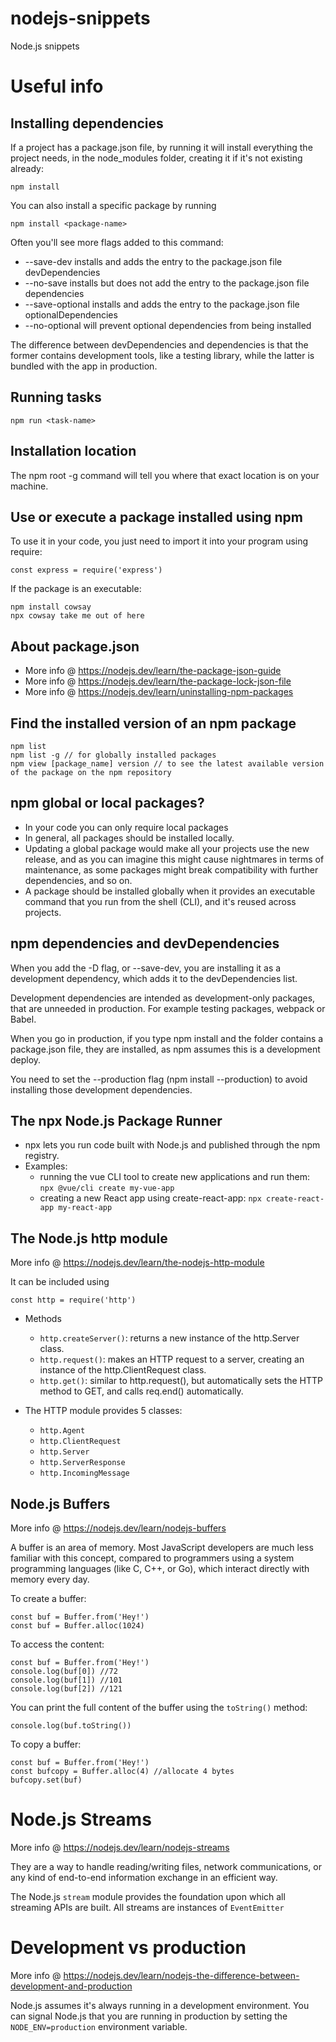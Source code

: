 # nodejs-snippets
Node.js snippets

# Useful info

## Installing dependencies

If a project has a package.json file, by running it will install everything the project needs, in the node_modules folder, creating it if it's not existing already:

    npm install

You can also install a specific package by running

    npm install <package-name>

Often you'll see more flags added to this command:

+ --save-dev installs and adds the entry to the package.json file devDependencies
+ --no-save installs but does not add the entry to the package.json file dependencies
+ --save-optional installs and adds the entry to the package.json file optionalDependencies
+ --no-optional will prevent optional dependencies from being installed

The difference between devDependencies and dependencies is that the former contains development tools, like a testing library, while the latter is bundled with the app in production.

## Running tasks

    npm run <task-name>


## Installation location

The npm root -g command will tell you where that exact location is on your machine.

## Use or execute a package installed using npm

To use it in your code, you just need to import it into your program using require:

    const express = require('express')

If the package is an executable:

    npm install cowsay
    npx cowsay take me out of here

## About package.json

+ More info @ https://nodejs.dev/learn/the-package-json-guide
+ More info @ https://nodejs.dev/learn/the-package-lock-json-file
+ More info @ https://nodejs.dev/learn/uninstalling-npm-packages

## Find the installed version of an npm package

    npm list 
    npm list -g // for globally installed packages
    npm view [package_name] version // to see the latest available version of the package on the npm repository

## npm global or local packages?

+ In your code you can only require local packages
+ In general, all packages should be installed locally.
+ Updating a global package would make all your projects use the new release, and as you can imagine this might cause nightmares in terms of maintenance, as some packages might break compatibility with further dependencies, and so on.
+ A package should be installed globally when it provides an executable command that you run from the shell (CLI), and it's reused across projects.

## npm dependencies and devDependencies

When you add the -D flag, or --save-dev, you are installing it as a development dependency, which adds it to the devDependencies list.

Development dependencies are intended as development-only packages, that are unneeded in production. For example testing packages, webpack or Babel.

When you go in production, if you type npm install and the folder contains a package.json file, they are installed, as npm assumes this is a development deploy.

You need to set the --production flag (npm install --production) to avoid installing those development dependencies.

## The npx Node.js Package Runner

+ npx lets you run code built with Node.js and published through the npm registry.
+ Examples:
    + running the vue CLI tool to create new applications and run them: `npx @vue/cli create my-vue-app`
    + creating a new React app using create-react-app: `npx create-react-app my-react-app`

## The Node.js http module

More info @ https://nodejs.dev/learn/the-nodejs-http-module

It can be included using

    const http = require('http')

+ Methods
    + `http.createServer()`: returns a new instance of the http.Server class.
    + `http.request()`: makes an HTTP request to a server, creating an instance of the http.ClientRequest class.
    + `http.get()`: similar to http.request(), but automatically sets the HTTP method to GET, and calls req.end() automatically.

+ The HTTP module provides 5 classes:
    + `http.Agent`
    + `http.ClientRequest`
    + `http.Server`
    + `http.ServerResponse`
    + `http.IncomingMessage`

## Node.js Buffers

More info @ https://nodejs.dev/learn/nodejs-buffers

A buffer is an area of memory. Most JavaScript developers are much less familiar with this concept, compared to programmers using a system programming languages (like C, C++, or Go), which interact directly with memory every day.

To create a buffer:

    const buf = Buffer.from('Hey!')
    const buf = Buffer.alloc(1024)

To access the content:

    const buf = Buffer.from('Hey!')
    console.log(buf[0]) //72
    console.log(buf[1]) //101
    console.log(buf[2]) //121

You can print the full content of the buffer using the `toString()` method:

    console.log(buf.toString())

To copy a buffer:

    const buf = Buffer.from('Hey!')
    const bufcopy = Buffer.alloc(4) //allocate 4 bytes
    bufcopy.set(buf)

# Node.js Streams

More info @ https://nodejs.dev/learn/nodejs-streams

They are a way to handle reading/writing files, network communications, or any kind of end-to-end information exchange in an efficient way.

The Node.js `stream` module provides the foundation upon which all streaming APIs are built. All streams are instances of `EventEmitter`

# Development vs production

More info @ https://nodejs.dev/learn/nodejs-the-difference-between-development-and-production

Node.js assumes it's always running in a development environment. You can signal Node.js that you are running in production by setting the `NODE_ENV=production` environment variable.


